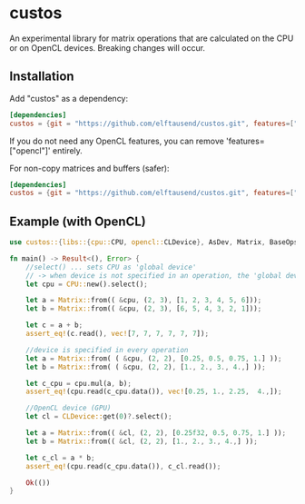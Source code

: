 # custos

An experimental library for matrix operations that are calculated on the CPU or on OpenCL devices. Breaking changes will occur.

## Installation

Add "custos" as a dependency:
```toml
[dependencies]
custos = {git = "https://github.com/elftausend/custos.git", features=["opencl"]}
```

If you do not need any OpenCL features, you can remove 'features=["opencl"]' entirely.

For non-copy matrices and buffers (safer): 
```toml
[dependencies]
custos = {git = "https://github.com/elftausend/custos.git", features=["safe"]}
```

## Example (with OpenCL)

```rust
use custos::{libs::{cpu::CPU, opencl::CLDevice}, AsDev, Matrix, BaseOps, VecRead, Error};

fn main() -> Result<(), Error> {
    //select() ... sets CPU as 'global device' 
    // -> when device is not specified in an operation, the 'global device' is used
    let cpu = CPU::new().select();

    let a = Matrix::from(( &cpu, (2, 3), [1, 2, 3, 4, 5, 6]));
    let b = Matrix::from(( &cpu, (2, 3), [6, 5, 4, 3, 2, 1]));

    let c = a + b;
    assert_eq!(c.read(), vec![7, 7, 7, 7, 7, 7]);

    //device is specified in every operation
    let a = Matrix::from( ( &cpu, (2, 2), [0.25, 0.5, 0.75, 1.] ));
    let b = Matrix::from( ( &cpu, (2, 2), [1., 2., 3., 4.,] ));

    let c_cpu = cpu.mul(a, b);
    assert_eq!(cpu.read(c_cpu.data()), vec![0.25, 1., 2.25,  4.,]);

    //OpenCL device (GPU)
    let cl = CLDevice::get(0)?.select();

    let a = Matrix::from(( &cl, (2, 2), [0.25f32, 0.5, 0.75, 1.] ));
    let b = Matrix::from(( &cl, (2, 2), [1., 2., 3., 4.,] ));

    let c_cl = a * b;
    assert_eq!(cpu.read(c_cpu.data()), c_cl.read());

    Ok(())
}
```
